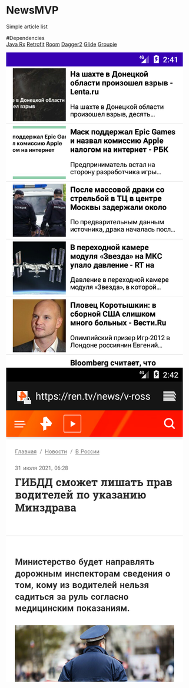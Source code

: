 # NewsMVP

Simple article list

#Dependencies   
[Java Rx](https://github.com/ReactiveX/RxAndroid)
[Retrofit](https://square.github.io/retrofit/)
[Room](https://developer.android.com/training/data-storage/room)
[Dagger2](https://dagger.dev/)
[Glide](https://github.com/bumptech/glide)
[Groupie](https://github.com/lisawray/groupie)


![main screen](https://github.com/Logsod/NewsMVP/blob/master/images/Screenshot_1627828894.png?raw=true)
![second screen (view intent)](https://github.com/Logsod/NewsMVP/blob/master/images/Screenshot_1627828946.png?raw=true)
